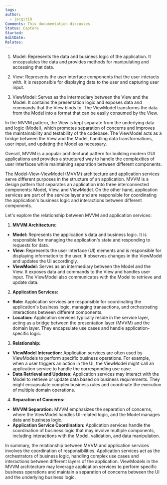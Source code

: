 ```yaml
---
tags: 
author:
  - jacgit18
Comments: This documentation discusses
Status: Capture
Started: 
EditDate: 
Relates:
---
```

1. Model: Represents the data and business logic of the application. It encapsulates the data and provides methods for manipulating and accessing that data.
    
2. View: Represents the user interface components that the user interacts with. It is responsible for displaying data to the user and capturing user input.
    
3. ViewModel: Serves as the intermediary between the View and the Model. It contains the presentation logic and exposes data and commands that the View binds to. The ViewModel transforms the data from the Model into a format that can be easily consumed by the View.
    

In the MVVM pattern, the View is kept separate from the underlying data and logic (Model), which promotes separation of concerns and improves the maintainability and testability of the codebase. The ViewModel acts as a bridge between the View and the Model, handling data transformations, user input, and updating the Model as necessary.

Overall, MVVM is a popular architectural pattern for building modern GUI applications and provides a structured way to handle the complexities of user interfaces while maintaining separation between different components.



The Model-View-ViewModel (MVVM) architecture and application services serve different purposes in the structure of an application. MVVM is a design pattern that separates an application into three interconnected components: Model, View, and ViewModel. On the other hand, application services are part of the service layer and are responsible for coordinating the application's business logic and interactions between different components.  
  
Let's explore the relationship between MVVM and application services:  
  
1. **MVVM Architecture:**  
- **Model:** Represents the application's data and business logic. It is responsible for managing the application's state and responding to requests for data.  
- **View:** Represents the user interface (UI) elements and is responsible for displaying information to the user. It observes changes in the ViewModel and updates the UI accordingly.  
- **ViewModel:** Serves as an intermediary between the Model and the View. It exposes data and commands to the View and handles user input. The ViewModel also communicates with the Model to retrieve and update data.  
  
2. **Application Services:**  
- **Role:** Application services are responsible for coordinating the application's business logic, managing transactions, and orchestrating interactions between different components.  
- **Location:** Application services typically reside in the service layer, acting as a bridge between the presentation layer (MVVM) and the domain layer. They encapsulate use cases and handle application-specific logic.  
  
3. **Relationship:**  
- **ViewModel Interaction:** Application services are often used by ViewModels to perform specific business operations. For example, when a user triggers an action in the UI, the ViewModel might call an application service to handle the corresponding use case.  
- **Data Retrieval and Updates:** Application services may interact with the Model to retrieve or update data based on business requirements. They might encapsulate complex business rules and coordinate the execution of multiple domain operations.  
  
4. **Separation of Concerns:**  
- **MVVM Separation:** MVVM emphasizes the separation of concerns, where the ViewModel handles UI-related logic, and the Model manages data and business logic.  
- **Application Service Coordination:** Application services handle the coordination of business logic that may involve multiple components, including interactions with the Model, validation, and data manipulation.  
  
In summary, the relationship between MVVM and application services involves the coordination of responsibilities. Application services act as the orchestrators of business logic, handling complex use cases and interactions between different layers of the application. ViewModels in the MVVM architecture may leverage application services to perform specific business operations and maintain a separation of concerns between the UI and the underlying business logic.